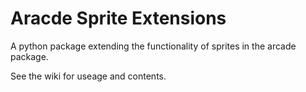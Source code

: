 # Aracde Sprite Extensions
A python package extending the functionality of sprites in the arcade package.

See the wiki for useage and contents.
